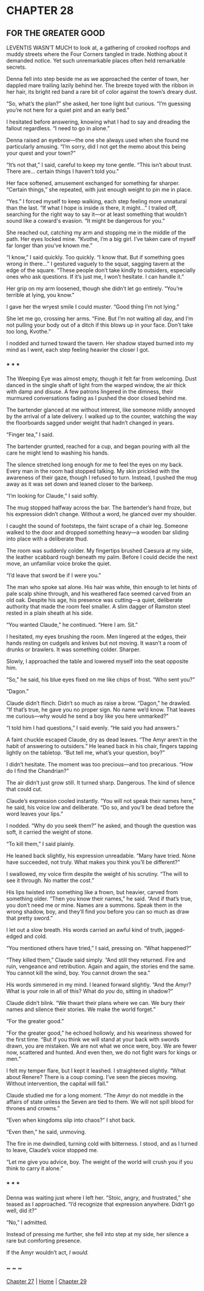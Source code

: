 # CHAPTER 28

## FOR THE GREATER GOOD

LEVENTIS WASN’T MUCH to look at, a gathering of crooked rooftops and muddy streets where the Four Corners tangled in trade. Nothing about it demanded notice. Yet such unremarkable places often held remarkable secrets.  

Denna fell into step beside me as we approached the center of town, her dappled mare trailing lazily behind her. The breeze toyed with the ribbon in her hair, its bright red band a rare bit of color against the town’s dreary dust.  

“So, what’s the plan?” she asked, her tone light but curious. “I’m guessing you’re not here for a quiet pint and an early bed.”  

I hesitated before answering, knowing what I had to say and dreading the fallout regardless. “I need to go in alone.”  

Denna raised an eyebrow—the one she always used when she found me particularly amusing. “I’m sorry, did I not get the memo about this being your quest and your town?”  

“It’s not that,” I said, careful to keep my tone gentle. “This isn’t about trust. There are… certain things I haven’t told you.”  

Her face softened, amusement exchanged for something far sharper. “Certain things,” she repeated, with just enough weight to pin me in place.  

“Yes.” I forced myself to keep walking, each step feeling more unnatural than the last. “If what I hope is inside *is* there, it might…” I trailed off, searching for the right way to say it—or at least something that wouldn’t sound like a coward's evasion. “It might be dangerous for you.”  

She reached out, catching my arm and stopping me in the middle of the path. Her eyes locked mine. “Kvothe, I’m a big girl. I’ve taken care of myself far longer than you’ve known me.”  

“I know,” I said quickly. Too quickly. “I know that. But if something goes wrong in there…” I gestured vaguely to the squat, sagging tavern at the edge of the square. “These people don’t take kindly to outsiders, especially ones who ask questions. If it’s just me, I won’t hesitate. I can handle it.”  

Her grip on my arm loosened, though she didn’t let go entirely. “You’re terrible at lying, you know.”  

I gave her the wryest smile I could muster. “Good thing I’m not lying.”  

She let me go, crossing her arms. “Fine. But I’m not waiting all day, and I’m not pulling your body out of a ditch if this blows up in your face. Don’t take too long, Kvothe.”  

I nodded and turned toward the tavern. Her shadow stayed burned into my mind as I went, each step feeling heavier the closer I got.  

### * * *

The Weeping Eye was almost empty, though it felt far from welcoming. Dust danced in the single shaft of light from the warped window, the air thick with damp and disuse. A few patrons lingered in the dimness, their murmured conversations fading as I pushed the door closed behind me.  

The bartender glanced at me without interest, like someone mildly annoyed by the arrival of a late delivery. I walked up to the counter, watching the way the floorboards sagged under weight that hadn’t changed in years.  

“Finger tea,” I said.

The bartender grunted, reached for a cup, and began pouring with all the care he might lend to washing his hands.  

The silence stretched long enough for me to feel the eyes on my back. Every man in the room had stopped talking. My skin prickled with the awareness of their gaze, though I refused to turn. Instead, I pushed the mug away as it was set down and leaned closer to the barkeep.  

“I’m looking for Claude,” I said softly.  

The mug stopped halfway across the bar. The bartender’s hand froze, but his expression didn’t change. Without a word, he glanced over my shoulder.  

I caught the sound of footsteps, the faint scrape of a chair leg. Someone walked to the door and dropped something heavy—a wooden bar sliding into place with a deliberate thud.  

The room was suddenly colder. My fingertips brushed Caesura at my side, the leather scabbard rough beneath my palm. Before I could decide the next move, an unfamiliar voice broke the quiet.  

“I’d leave that sword be if I were you.”

The man who spoke sat alone. His hair was white, thin enough to let hints of pale scalp shine through, and his weathered face seemed carved from an old oak. Despite his age, his presence was cutting—a quiet, deliberate authority that made the room feel smaller. A slim dagger of Ramston steel rested in a plain sheath at his side.

“You wanted Claude,” he continued. “Here I am. Sit.”

I hesitated, my eyes brushing the room. Men lingered at the edges, their hands resting on cudgels and knives but not moving. It wasn’t a room of drunks or brawlers. It was something colder. Sharper.

Slowly, I approached the table and lowered myself into the seat opposite him.

“So,” he said, his blue eyes fixed on me like chips of frost. “Who sent you?”

“Dagon.”

Claude didn’t flinch. Didn’t so much as raise a brow. “Dagon,” he drawled. “If that’s true, he gave you no proper sign. No name we’d know. That leaves me curious—why would he send a boy like you here unmarked?”

“I told him I had questions,” I said evenly. “He said you had answers.”

A faint chuckle escaped Claude, dry as dead leaves. “The Amyr aren’t in the habit of answering to outsiders.” He leaned back in his chair, fingers tapping lightly on the tabletop. “But tell me, what’s your question, boy?” 

I didn’t hesitate. The moment was too precious—and too precarious. “How do I find the Chandrian?”  

The air didn’t just grow still. It turned sharp. Dangerous. The kind of silence that could cut.  

Claude’s expression cooled instantly. “You will not speak their names here,” he said, his voice low and deliberate. “Do so, and you’ll be dead before the word leaves your lips.”  

I nodded. “Why do you seek them?” he asked, and though the question was soft, it carried the weight of stone.  

“To kill them,” I said plainly.  

He leaned back slightly, his expression unreadable. “Many have tried. None have succeeded, not truly. What makes you think you’ll be different?”  

I swallowed, my voice firm despite the weight of his scrutiny. “The will to see it through. No matter the cost.”  

His lips twisted into something like a frown, but heavier, carved from something older. “Then you know their names,” he said. “And if that’s true, you don’t need me or mine. Names are a summons. Speak them in the wrong shadow, boy, and they’ll find *you* before you can so much as draw that pretty sword.”  

I let out a slow breath. His words carried an awful kind of truth, jagged-edged and cold.  

“You mentioned others have tried,” I said, pressing on. “What happened?”  

“They killed them,” Claude said simply. “And still they returned. Fire and ruin, vengeance and retribution. Again and again, the stories end the same. You cannot kill the wind, boy. You cannot drown the sea.”  

His words simmered in my mind. I leaned forward slightly. “And the Amyr? What is your role in all of this? What do *you* do, sitting in shadow?”  

Claude didn’t blink. “We thwart their plans where we can. We bury their names and silence their stories. We make the world forget.”  

“For the greater good.”  

“For the greater good,” he echoed hollowly, and his weariness showed for the first time. “But if you think we will stand at your back with swords drawn, you are mistaken. We are not what we once were, boy. We are fewer now, scattered and hunted. And even then, we do not fight wars for kings or men.”  

I felt my temper flare, but I kept it leashed. I straightened slightly. “What about Renere? There is a coup coming. I’ve seen the pieces moving. Without intervention, the capital will fall.”  

Claude studied me for a long moment. “The Amyr do not meddle in the affairs of state unless the Seven are tied to them. We will not spill blood for thrones and crowns.”  

“Even when kingdoms slip into chaos?” I shot back.  

“Even then,” he said, unmoving.  

The fire in me dwindled, turning cold with bitterness. I stood, and as I turned to leave, Claude’s voice stopped me.  

“Let me give you advice, boy. The weight of the world will crush you if you think to carry it alone.”

### * * *

Denna was waiting just where I left her. “Stoic, angry, and frustrated,” she teased as I approached. “I’d recognize that expression anywhere. Didn’t go well, did it?”  

“No,” I admitted.  

Instead of pressing me further, she fell into step at my side, her silence a rare but comforting presence.  

If the Amyr wouldn’t act, *I would.*   

### ~ ~ ~

[Chapter 27](CHAPTER_27.md) | [Home](../) | [Chapter 29](CHAPTER_29.md)
